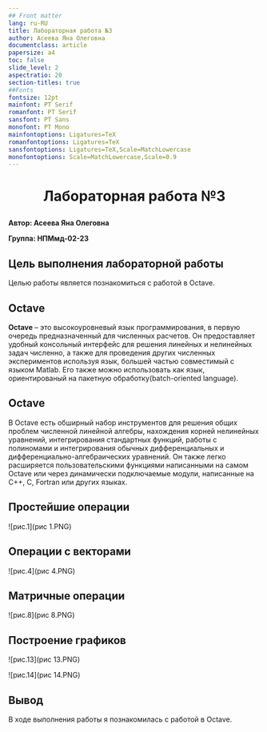 ```yaml
---
## Front matter
lang: ru-RU
title: Лабораторная работа №3
author: Асеева Яна Олеговна
documentclass: article
papersize: a4
toc: false
slide_level: 2
aspectratio: 20
section-titles: true
##Fonts
fontsize: 12pt
mainfont: PT Serif
romanfont: PT Serif
sansfont: PT Sans
monofont: PT Mono
mainfontoptions: Ligatures=TeX
romanfontoptions: Ligatures=TeX
sansfontoptions: Ligatures=TeX,Scale=MatchLowercase
monofontoptions: Scale=MatchLowercase,Scale=0.9
---
```








# <p style="text-align: center;">Лабораторная работа №3</p>



**Автор: Асеева Яна Олеговна**

**Группа: НПМмд-02-23**

</div>

<div style="page-break-after: always;">

## Цель выполнения лабораторной работы

Целью работы является познакомиться с работой в Octave.

</div>

<div style="page-break-after: always;">

## Octave

**Octave** – это высокоуровневый язык программирования, в первую очередь предназначенный для численных расчетов. Он предоставляет удобный консольный интерфейс для решения линейных и нелинейных задач численно, а также для проведения других численных экспериментов используя язык, большей частью совместимый с языком Matlab. Его также можно использовать как язык, ориентированый на пакетную обработку(batch-oriented language).

</div>

<div style="page-break-after: always;">

## Octave

В Octave есть обширный набор инструментов для решения общих проблем численной линейной алгебры, нахождения корней нелинейных уравнений, интегрирования стандартных функций, работы с полиномами и интегрирования обычных дифференциальных и дифференциально-алгебраических уравнений. Он также легко расширяется пользовательскими функциями написанными на самом Octave или через динамически подключаемые модули, написанные на С++, С, Fortran или других языках.

</div>

<div style="page-break-after: always;">

## Простейшие операции

![рис.1](рис 1.PNG)

</div>

<div style="page-break-after: always;">

## Операции с векторами

![рис.4](рис 4.PNG)

</div>

<div style="page-break-after: always;">

## Матричные операции

![рис.8](рис 8.PNG)

</div>

<div style="page-break-after: always;">

## Построение графиков

![рис.13](рис 13.PNG)

![рис.14](рис 14.PNG)

</div>

<div style="page-break-after: always;">

## Вывод

В ходе выполнения работы я познакомилась с работой в Octave.

</div>
